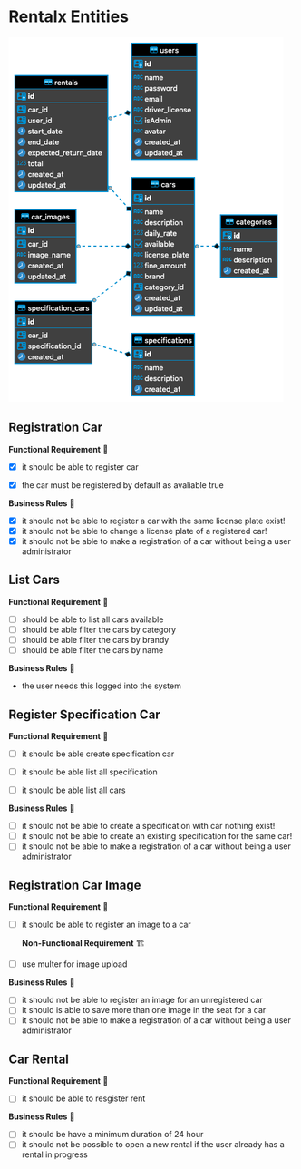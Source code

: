 # Rentalx Entities

![diagram](diagram.png)

## Registration Car

**Functional Requirement** 🚥

- [x] it should be able to register car

- [x] the car must be registered by default as avaliable true

**Business Rules** 💼

- [x] it should not be able to register a car with the same license plate exist!
- [x] it should not be able to change a license plate of a registered car!
- [x] it should not be able to make a registration of a car without being a user administrator

## List Cars

**Functional Requirement** 🚥

- [ ] should be able to list all cars available
- [ ] should be able filter the cars by category
- [ ] should be able filter the cars by brandy
- [ ] should be able filter the cars by name

**Business Rules** 💼

- the user needs this logged into the system

## Register Specification Car

**Functional Requirement** 🚥

- [ ] it should be able create specification car
- [ ] it should be able list all specification
- [ ] it should be able list all cars

  <!-- **Non-Functional Requirement**

    🏗

    *   -->

**Business Rules** 💼

- [ ] it should not be able to create a specification with car nothing exist!
- [ ] it should not be able to create an existing specification for the same car!
- [ ] it should not be able to make a registration of a car without being a user administrator

## Registration Car Image

  **Functional Requirement**
  🚥

- [ ] it should be able to register an image to a car

  **Non-Functional Requirement**
    🏗

- [ ]  use multer for image upload

  **Business Rules**
    💼

- [ ] it should not be able to register an image for an unregistered car
- [ ] it should is able to save more than one image in the seat for a car
- [ ] it should not be able to make a registration of a car without being a user administrator

## Car Rental

  **Functional Requirement**
  🚥

- [ ] it should be able to resgister rent
  
  <!-- **Non-Functional Requirement**

    🏗

    *   -->

**Business Rules** 💼

- [ ] it should be have a minimum duration of 24 hour
- [ ] it should not be possible to open a new rental if the user already has a rental in progress

<!-- ## Registration Car Image

  **Functional Requirement**
  🚥

    * 

  **Non-Functional Requirement**
    🏗

    *  

  **Business Rules**
    💼

    * 
   -->

